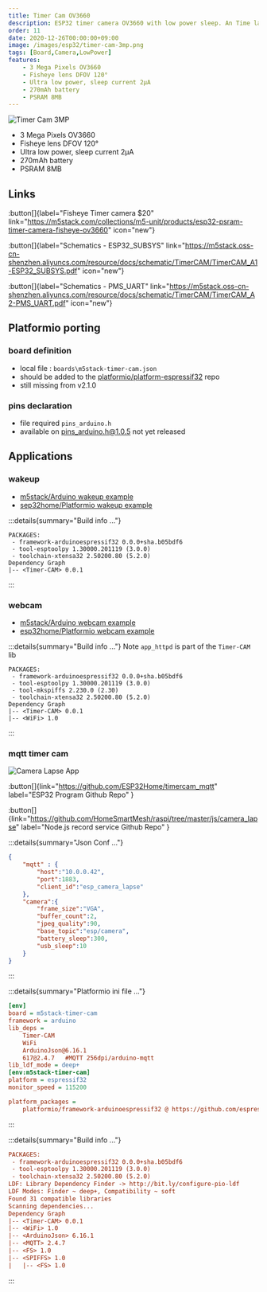 ```yaml
---
title: Timer Cam OV3660
description: ESP32 timer camera OV3660 with low power sleep. An Time lapse application sends images through MQTT to a raspberry pi image recorder
order: 11
date: 2020-12-26T00:00:00+09:00
image: /images/esp32/timer-cam-3mp.png
tags: [Board,Camera,LowPower]
features:
    - 3 Mega Pixels OV3660
    - Fisheye lens DFOV 120°
    - Ultra low power, sleep current 2μA
    - 270mAh battery
    - PSRAM 8MB
---
```


![Timer Cam 3MP](/images/esp32/timer-cam-3mp.png)

* 3 Mega Pixels OV3660
* Fisheye lens DFOV 120°
* Ultra low power, sleep current 2μA
* 270mAh battery
* PSRAM 8MB

## Links
:button[]{label="Fisheye Timer camera $20" link="https://m5stack.com/collections/m5-unit/products/esp32-psram-timer-camera-fisheye-ov3660" icon="new"}


:button[]{label="Schematics - ESP32_SUBSYS" link="https://m5stack.oss-cn-shenzhen.aliyuncs.com/resource/docs/schematic/TimerCAM/TimerCAM_A1-ESP32_SUBSYS.pdf" icon="new"}

:button[]{label="Schematics - PMS_UART" link="https://m5stack.oss-cn-shenzhen.aliyuncs.com/resource/docs/schematic/TimerCAM/TimerCAM_A2-PMS_UART.pdf" icon="new"}

## Platformio porting
### board definition
* local file : `boards\m5stack-timer-cam.json`
* should be added to the [platformio/platform-espressif32](https://github.com/platformio/platform-espressif32/tree/master/boards) repo
* still missing from v2.1.0

### pins declaration
* file required `pins_arduino.h`
* available on [pins_arduino.h@1.0.5](https://github.com/espressif/arduino-esp32/blob/master/variants/m5stack_timer_cam/pins_arduino.h) not yet released

## Applications
### wakeup
* [m5stack/Arduino wakeup example](https://github.com/m5stack/TimerCam-arduino/tree/master/examples/wakeup)
* [sep32home/Platformio wakeup example](https://github.com/ESP32Home/timercam_wakeup)

:::details{summary="Build info ..."}
```log
PACKAGES:
 - framework-arduinoespressif32 0.0.0+sha.b05bdf6
 - tool-esptoolpy 1.30000.201119 (3.0.0)
 - toolchain-xtensa32 2.50200.80 (5.2.0)
Dependency Graph
|-- <Timer-CAM> 0.0.1
```
:::


### webcam
* [m5stack/Arduino webcam example](https://github.com/m5stack/TimerCam-arduino/tree/master/examples/web_cam)
* [esp32home/Platformio webcam example](https://github.com/ESP32Home/timercam_webcam)


:::details{summary="Build info ..."}
Note `app_httpd` is part of the `Timer-CAM` lib
```log
PACKAGES:
 - framework-arduinoespressif32 0.0.0+sha.b05bdf6
 - tool-esptoolpy 1.30000.201119 (3.0.0)
 - tool-mkspiffs 2.230.0 (2.30)
 - toolchain-xtensa32 2.50200.80 (5.2.0)
Dependency Graph
|-- <Timer-CAM> 0.0.1   
|-- <WiFi> 1.0
```
:::

### mqtt timer cam

![Camera Lapse App](/images/esp32/camera_lapse_app.png)


:button[]{link="https://github.com/ESP32Home/timercam_mqtt" label="ESP32 Program Github Repo" }

:button[]{link="https://github.com/HomeSmartMesh/raspi/tree/master/js/camera_lapse" label="Node.js record service Github Repo" }


:::details{summary="Json Conf ..."}
```json
{
    "mqtt" : {
        "host":"10.0.0.42",
        "port":1883,
        "client_id":"esp_camera_lapse"
    },
    "camera":{
        "frame_size":"VGA",
        "buffer_count":2,
        "jpeg_quality":90,
        "base_topic":"esp/camera",
        "battery_sleep":300,
        "usb_sleep":10
    }
}
```
:::


:::details{summary="Platformio ini file ..."}
```ini
[env]
board = m5stack-timer-cam
framework = arduino
lib_deps =
    Timer-CAM
    WiFi
    ArduinoJson@6.16.1
    617@2.4.7   #MQTT 256dpi/arduino-mqtt
lib_ldf_mode = deep+
[env:m5stack-timer-cam]
platform = espressif32
monitor_speed = 115200

platform_packages =
    platformio/framework-arduinoespressif32 @ https://github.com/espressif/arduino-esp32.git#1.0.5-rc4
```
:::

:::details{summary="Build info ..."}
```ini
PACKAGES:
 - framework-arduinoespressif32 0.0.0+sha.b05bdf6
 - tool-esptoolpy 1.30000.201119 (3.0.0)
 - toolchain-xtensa32 2.50200.80 (5.2.0)
LDF: Library Dependency Finder -> http://bit.ly/configure-pio-ldf
LDF Modes: Finder ~ deep+, Compatibility ~ soft
Found 31 compatible libraries
Scanning dependencies...
Dependency Graph
|-- <Timer-CAM> 0.0.1
|-- <WiFi> 1.0
|-- <ArduinoJson> 6.16.1
|-- <MQTT> 2.4.7
|-- <FS> 1.0
|-- <SPIFFS> 1.0
|   |-- <FS> 1.0
```
:::
